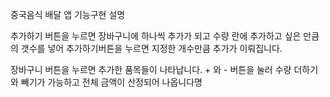 중국음식 배달 앱 기능구현 설명

추가하기 버튼을 누르면 장바구니에 하나씩 추가가 되고
수량 란에 추가하고 싶은 만큼의 갯수를 넣어 추가하기버튼을 누르면 지정한 개수만큼 추가가 이뤄집니다.

장바구니 버튼을 누르면 추가한 품목들이 나타납니다. + 와 - 버튼을 눌러 수량 더하기와 빼기가 가능하고 전체 금액이 산정되어 나옵니다명
